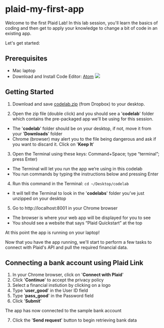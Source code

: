 # plaid-my-first-app

Welcome to the first Plaid Lab!
In this lab session, you'll learn the basics of coding and then get to apply your knowledge to change a bit of code in an existing app.

Let's get started:



## Prerequisites
- Mac laptop
- Download and Install Code Editor: [Atom](https://atom.io/)
![](https://github.com/jimmyhang6/plaid-my-first-app/blob/master/Atom.png)

## Getting Started
1. Download and save [codelab.zip](https://www.dropbox.com/s/pvc074u9g1ybcxk/codelab2.zip?dl=0) (from Dropbox) to your desktop. 

2. Open the zip file (double click) and you should see a '**codelab**' folder which contains the pre-packaged app we'll be using for this session.
  * The '**codelab**' folder should be on your desktop, if not, move it from your '**Downloads**' folder
  * Chrome (browser) may alert you to the file being dangerous and ask if you want to discard it. Click on '**Keep It**'

3. Open the Terminal using these keys: Command+Space; type “terminal”; press Enter)
 * The Terminal will let you run the app we’re using in this codelab
 * You run commands by typing the instructions below and pressing Enter

4. Run this command in the Terminal: `cd ~/Desktop/codelab`
 * It will tell the Terminal to look in the '**codelabs**' folder you’ve just unzipped on your desktop

5. Go to http://localhost:8001 in your Chrome browser
 * The browser is where your web app will be displayed for you to see
 * You should see a website that says “Plaid Quickstart” at the top

At this point the app is running on your laptop!

Now that you have the app running, we'll start to perform a few tasks to connect with Plaid's API and pull the required financial data.

## Connecting a bank account using Plaid Link
1. In your Chrome browser, click on '**Connect with Plaid**'
2. Click '**Continue**' to accept the privacy policy
3. Select a financial instiution by clicking on a logo
4. Type '**user_good**' in the User ID field
5. Type '**pass_good**' in the Password field
6. Click '**Submit**'

The app has now connected to the sample bank account

7. Click the '**Send request**' button to begin retrieving bank data
